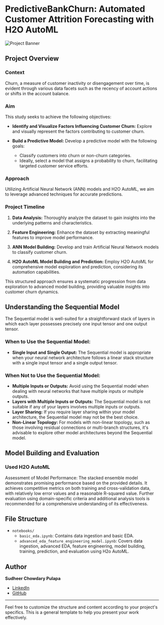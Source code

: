 # PredictiveBankChurn: Automated Customer Attrition Forecasting with H2O AutoML

![Project Banner](path/to/banner/image.png)

## Project Overview

### Context
Churn, a measure of customer inactivity or disengagement over time, is evident through various data facets such as the recency of account actions or shifts in the account balance.

### Aim
This study seeks to achieve the following objectives:

- **Identify and Visualize Factors Influencing Customer Churn:**
  Explore and visually represent the factors contributing to customer churn.

- **Build a Predictive Model:**
  Develop a predictive model with the following goals:

  - Classify customers into churn or non-churn categories.
  - Ideally, select a model that assigns a probability to churn, facilitating targeted customer service efforts.

### Approach
Utilizing Artificial Neural Network (ANN) models and H2O AutoML, we aim to leverage advanced techniques for accurate predictions.

### Project Timeline
1. **Data Analysis:**
   Thoroughly analyze the dataset to gain insights into the underlying patterns and characteristics.

2. **Feature Engineering:**
   Enhance the dataset by extracting meaningful features to improve model performance.

3. **ANN Model Building:**
   Develop and train Artificial Neural Network models to classify customer churn.

4. **H2O AutoML Model Building and Prediction:**
   Employ H2O AutoML for comprehensive model exploration and prediction, considering its automation capabilities.

This structured approach ensures a systematic progression from data exploration to advanced model building, providing valuable insights into customer churn dynamics.

## Understanding the Sequential Model

The Sequential model is well-suited for a straightforward stack of layers in which each layer possesses precisely one input tensor and one output tensor.

### When to Use the Sequential Model:

- **Single Input and Single Output:** The Sequential model is appropriate when your neural network architecture follows a linear stack structure with a single input tensor and a single output tensor.

### When Not to Use the Sequential Model:

- **Multiple Inputs or Outputs:** Avoid using the Sequential model when dealing with neural networks that have multiple inputs or multiple outputs.
- **Layers with Multiple Inputs or Outputs:** The Sequential model is not suitable if any of your layers involves multiple inputs or outputs.
- **Layer Sharing:** If you require layer sharing within your model architecture, the Sequential model may not be the best choice.
- **Non-Linear Topology:** For models with non-linear topology, such as those involving residual connections or multi-branch structures, it's advisable to explore other model architectures beyond the Sequential model.

## Model Building and Evaluation

### Used H2O AutoML

Assessment of Model Performance: The stacked ensemble model demonstrates promising performance based on the provided details. It achieves competitive metrics on both training and cross-validation data, with relatively low error values and a reasonable R-squared value. Further evaluation using domain-specific criteria and additional analysis tools is recommended for a comprehensive understanding of its effectiveness.

## File Structure

- `notebooks/`
  - `basic_eda.ipynb`: Contains data ingestion and basic EDA.
  - `advanced_eda_feature_engineering_model.ipynb`: Covers data ingestion, advanced EDA, feature engineering, model building, training, prediction, and evaluation using H2o AutoML.

## Author

**Sudheer Chowdary Pulapa**
- [LinkedIn](https://www.linkedin.com/in/sudheer-chowdary-a2530a150/)
- [GitHub]([https://github.com/yourgithubusername](https://github.com/sudheerpulapa))

---

Feel free to customize the structure and content according to your project's specifics. This is a general template to help you present your work effectively.
